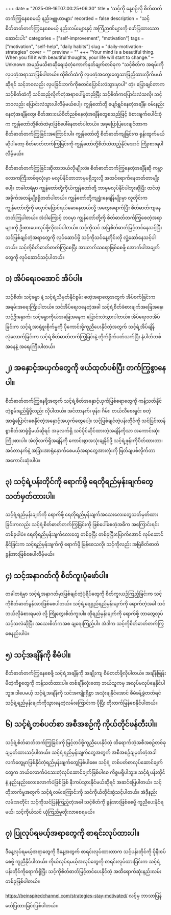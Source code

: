 +++
date = "2025-09-16T07:00:25+06:30"
title = 'သင့်ကို နေ့စဉ်လို စိတ်ဓာတ်တက်ကြွနေစေမယ့် နည်းဗျူဟာများ'
recorded = false
description = "သင့်စိတ်ဓာတ်တက်ကြွနေစေမယ့် နည်းလမ်းများနှင့် အကြံဉာဏ်များကို ဖော်ပြထားသော ဆောင်းပါး"
categories = ["self-improvement", "motivation"]
tags = ["motivation", "self-help", "daily habits"]
slug = "daily-motivation-strategies"
cover = ""
preview = ""
+++
“Your mind is a beautiful thing. When you fill it with beautiful thoughts, your life will start to change.” –Unknown အမည်မသိစာဆိုရေးခဲ့တဲ့ကောက်နုတ်ချက်တစ်ခုက “သင့်စိတ်က အရမ်းကိုလှပတဲ့အရာသာဖြစ်ပါတယ်။ ထိုစိတ်ထဲကို လှပတဲ့အတွေးတွေသာဖြည့်ထားလိုက်မယ်ဆိုရင် သင့်ဘဝလည်း လှပခြင်းဘက်ကိုစတင်ပြောင်းလဲသွားမှာပါ” တဲ့။ ပြောချင်တာက သင့်စိတ်ထဲကို သင်ထည့်လိုက်တဲ့အရာပေါ်မူတည်ပြီး သင့်စိတ်ကပြောင်းလဲသလို၊ သင့်ဘဝလည်း ပြောင်းလဲသွားပါလိမ့်မယ်ပေါ့။ ကျွန်တော်တို့ ပျော်ရွှင်နေတဲ့အချိန်၊ ဝမ်းနည်းနေတဲ့အချိန်တွေ၊ စိတ်အားငယ်စိတ်ညစ်နေတဲ့အချိန်တွေစသည်ဖြင့် ခံစားချက်ပေါင်းစုံက ကျွန်တော်တို့စိတ်ထဲမှာဖြစ်ပေါ်နေတတ်ပါတယ်။ အခုပြောပြပေးချင်တာက စိတ်ဓာတ်တက်ကြွခြင်းအကြောင်းပါ။ ကျွန်တော်တို့ စိတ်ဓာတ်ကျခြင်းက ရုန်းထွက်မယ်ဆိုပါတော့ စိတ်ဓာတ်တက်ကြွခြင်းကို ကျွန်တော်တို့စိတ်ထဲထည့်နိုင်အောင် ကြိုးစားရပါလိမ့်မယ်။ 

စိတ်ဓာတ်တက်ကြွခြင်းဆိုတာဘယ်လိုမျိုးလဲ။ စိတ်ဓာတ်တက်ကြွနေတဲ့အချိန်ဆို ကမ္ဘာလောကကြီးတစ်ခုလုံးမှာ မလုပ်နိုင်တာဘာမှမရှိဘူးလို့ အထင်ရောက်နေတတ်တာမျိုးပေါ့။ တခါတရံမှာ ကျွန်တော်တို့ကိုယ်ကျွန်တော်တို့ ဘာမှမလုပ်နိုင်ပါဘူးဆိုပြီး ထင်တဲ့အခိုက်အတန့်မျိုးရှိတတ်ပါတယ်။ ကျွန်တော်တို့ကျရှုံးနေချိန်မျိုးမှာ လူတိုင်းက ကျွန်တော်တို့ကို လှောင်ပြောင်ရယ်မောနေတယ်လို့ အတွေးရောက်ပြီး စိတ်ဓာတ်ကျနေတတ်ကြပါတယ်။ အဲဒါကြောင့် ဘဝမှာ ကျွန်တော်တို့ကို စိတ်ဓာတ်တက်ကြွစေတဲ့အရာများကို ဦးစားပေးလုပ်ဖို့လိုအပ်ပါတယ်။ သင့်ကိုသင် အမြဲစိတ်ဓာတ်မြင့်တင်နေသင့်ပြီး သင်ဖြစ်ချင်တဲ့အရာတွေကို လုပ်ဆောင်ဖို့ သင့်ကိုသင်နေ့တိုင်းလို လှုံ့ဆော်နေသင့်ပါတယ်။
သင့်ကိုစိတ်ဓာတ်တက်ကြွစေပြီး အားတက်သရောဖြစ်စေဖို့ အောက်ပါအချက်တွေကို လုပ်ဆောင်သင့်ပါတယ်။

## ၁) အိပ်ရေးဝအောင် အိပ်ပါ။
သင့်စိတ်၊ သင့်ခန္ဓာ နဲ့ သင့်ရဲ့သိမှတ်နိုင်စွမ်း စတဲ့အရာတွေအတွက် အိပ်စက်ခြင်းက အရမ်းအရေးကြီးပါတယ်။ သင်အိပ်ရေးဝနေတဲ့အခါ သင့်ရဲ့စိတ်ခံစားချက်အခြေအနေ၊ သင့်ဦးနှောက်၊ သင့်ခန္ဓာကိုယ်အခြေအနေက ပြောင်းလဲသွားပါတယ်။ အိပ်ရေး၀၀အိပ်ခြင်းက သင့်ရဲ့အာရုံစူးစိုက်မှုကို ပိုကောင်းဖို့ကူညီပေးနိုင်တဲ့အတွက် သင့်ရဲ့အိပ်ချိန်လုံလောက်ခြင်းက သင့်ရဲ့စိတ်ဓာတ်တက်ကြွခြင်းနဲ့ တိုက်ရိုက်ပတ်သက်ပြီး နံပါတ်တစ်အနေနဲ့ အရေးကြီးပါတယ်။

## ၂) အနှောင့်အယှက်တွေကို ဖယ်ထုတ်ပစ်ပြီး တက်ကြွစွာနေပါ။
စိတ်ဓာတ်တက်ကြွနေဖို့အတွက် သင့်ရဲ့စိတ်အနှောင့်ယှက်ဖြစ်စရာတွေကို ကန့်သတ်နိုင်တဲ့စွမ်းရည်ရှိဖို့လည်း လိုပါတယ်။ အင်တာနက်၊ ဖုန်း၊ ဂိမ်း၊ တယ်လီဗေးရှင်း စတဲ့အာရုံပြောင်းစေနိုင်တဲ့အနှောင့်အယှက်တွေပေါ့။ သင့်ဖြစ်ချင်တဲ့ပန်းတိုင်ကို သင်ပြင်းထန်စွာစိတ်အာရုံရှိမယ်ဆိုရင် အခုလက်ရှိ သင်ပိုင်ဆိုင်ထားတဲ့အချိန်ကိုသာ အကောင်းဆုံးကြိုးစားပါ။ အဲလိုလက်ရှိအချိန်ကို ကောင်းစွာအသုံးချနိုင်ဖို့ သင့်ရဲ့ဖုန်းကိုပိတ်ထားတာ၊ အင်တာနက်နဲ့ အခြားအာရုံနှောက်စေမယ့်အရာတွေအားလုံးကို ဖြတ်ချပစ်လိုက်တာအကောင်းဆုံးပါပဲ။

## ၃) သင့်ရဲ့ပန်းတိုင်ကို ရောက်ဖို့ ရေတိုရည်မှန်းချက်တွေသတ်မှတ်ထားပါ။
သင့်ရဲ့ရည်မှန်းချက်ကို ရောက်ဖို့ ရေတိုရည်မှန်းချက်အသေးလေးတွေသတ်မှတ်ထားခြင်းကလည်း သင့်ရဲ့စိတ်ဓာတ်တက်ကြွခြင်းကို ဖြစ်ပေါ်စေတဲ့အဓိက အကြောင်းရင်းတစ်ခုပါပဲ။ ရေတိုရည်မှန်းချက်လေးတွေ တစ်ခုပြီး တစ်ခုပြီးမြောက်အောင် လုပ်ဆောင်နိုင်ခြင်းက သင့်ရည်မှန်းချက်ကို ရောက်ဖို့ မြန်စေသလို၊ သင့်ကိုလည်း အမြဲစိတ်ဓာတ်ခွန်အားဖြစ်စေပါလိမ့်မယ်။

## ၄) သင့်အနာဂတ်ကို စိတ်ကူးပုံဖော်ပါ။
တခါတရံမှာ သင့်ရဲ့အနာဂတ်မှာဖြစ်ချင်တဲ့ပုံရိပ်တွေကို စိတ်ကူးယဉ်ကြည့်ခြင်းက သင့်ကိုစိတ်ဓာတ်ခွန်အားဖြစ်စေပါတယ်။ သင့်ရဲ့ရေရှည်ရည်မှန်းချက်ကို ရောက်တဲ့အခါ သင်ဘယ်လိုခံစားရမလဲ လို့ ကြိုတွေးစိတ်ကူးပါ။ ထိုရည်မှန်းချက်ကို ရောက်ဖို့ ဘာတွေလုပ်သင့်သလဲဆိုပြီး အသေးစိတ်ကအစ ချရေးကြည့်ပါ။ အဲဒါက သင့်ကိုစိတ်ဓာတ်တက်ကြွစေနည်းပါပဲ။

## ၅) သင့်အချိန်ကို စီမံပါ။
စိတ်ဓာတ်တက်ကြွနေစေဖို့ သင့်ရဲ့အချိန်ကို အချိုးကျ စီမံတတ်ဖို့လိုပါတယ်။ အချိန်ဖြုန်းမိတဲ့ကိစ္စတွေကို ကန့်သတ်ထားပါ။ တစ်ချိန်လုံးတော့ ဘယ်သူကမှ အလုပ်မလုပ်နေနိုင်ပါဘူး။ ဒါပေမယ့် သင့်ရဲ့အချိန်ကို သင်အကျိုးရှိစွာ အသုံးချနိုင်အောင် စီမံခန့်ခွဲတတ်ရင် သင့်ရဲ့ရည်မှန်းချက်ကိုသွားနေတဲ့လမ်းကြောင်းက ပိုပြီး တိုးတက်မြန်စေနိုင်ပါတယ်။

## ၆) သင့်ရဲ့တစ်ပတ်စာ အစီအစဉ်ကို ကိုယ်တိုင်ဖန်တီးပါ။
သင့်ရဲ့စိတ်ဓာတ်တက်ကြွခြင်းကို မြင့်တင်ဖို့ကူညီပေးနိုင်တဲ့ ထိရောက်တဲ့အစီအစဉ်တစ်ခု ချမှတ်ထားသင့်ပါတယ်။ သင့်ရဲ့ရည်မှန်းချက်တွေအတွက် အစီအစဉ်ချမှတ်တဲ့အခါ လက်တွေ့မှာဖြစ်နိုင်တဲ့ရည်မှန်းချက်တွေဖြစ်ပါစေ။ သင့်ရဲ့ တစ်ပတ်စာလုပ်ဆောင်ချက်တွေက ဘယ်လောက်ပဲသေးတဲ့လုပ်ဆောင်ချက်ဖြစ်ပါစေ ကိစ္စမရှိပါဘူး။ သင့်ရဲ့ပန်းတိုင်နဲ့ နည်းနည်းလေးလောက်ပဲဖြစ်ဖြစ် နီးကပ်သွားနိုင်မယ်ဆိုရင် အဆင်ပြေပါတယ်။ သင့်တိုးတက်မှုအတွက် သင့်ရဲ့လမ်းကြောင်းကို သင်ကိုယ်တိုင်ဆွဲသင့်ပါတယ်။ အဲဒီ့နည်းလမ်းအတိုင်း သင့်ကိုသင်ပြန်ကြည့်တဲ့အခါ သင့်စိတ်ကို ခွန်အားဖြစ်စေဖို့ ကူညီပေးနိုင်ရမယ်၊ သင့်ကိုယ်သင် ယုံကြည်မှုတိုးလာစေရမယ်။

## ၇) ပြုလုပ်ရမယ့်အရာတွေကို စာရင်းလုပ်ထားပါ။
ဒီနေ့လုပ်ရမယ့်အရာတွေကို ဒီနေ့အတွက် စာရင်းလုပ်ထားတာက သင့်ပန်းတိုင်ကို ပိုနီးစပ်စေဖို့ ကူညီနိုင်ပါတယ်။ ကိုယ်လုပ်ရမယ့်အလုပ်တွေကို စာရင်းလုပ်ထားခြင်းက သင့်ရဲ့ပန်းတိုင်ကိုရောက်ရှိပြီး သင့်ကိုစိတ်ဓာတ်မြင့်တင်ပေးနိုင်တဲ့ အထိရောက်ဆုံးနည်းလမ်းတစ်ခုဖြစ်ပါတယ်။

https://beinspiredchannel.com/strategies-stay-motivated/ လင့်မှ ဘာသာပြန်ဖော်ပြထားခြင်းဖြစ်ပါတယ်။